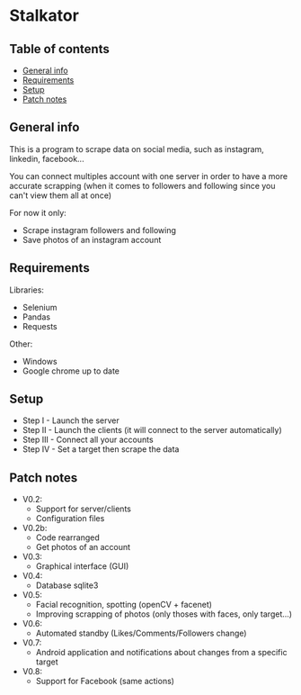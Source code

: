 # Stalkator

## Table of contents
* [General info](#general-info)
* [Requirements](#requirements)
* [Setup](#setup)
* [Patch notes](#patch-notes)

## General info
This is a program to scrape data on social media, such as instagram, linkedin, facebook...

You can connect multiples account with one server in order to have a more accurate scrapping (when it comes to followers and following since you can't view them all at once)

For now it only:
* Scrape instagram followers and following
* Save photos of an instagram account

## Requirements
Libraries:
* Selenium
* Pandas
* Requests

Other:
* Windows
* Google chrome up to date

## Setup
* Step I - Launch the server
* Step II - Launch the clients (it will connect to the server automatically)
* Step III - Connect all your accounts
* Step IV - Set a target then scrape the data

## Patch notes

* V0.2:
    * Support for server/clients
    * Configuration files
* V0.2b:
    * Code rearranged
    * Get photos of an account
* V0.3:
    * Graphical interface (GUI)
* V0.4:
    * Database sqlite3
* V0.5:
    * Facial recognition, spotting (openCV + facenet)
    * Improving scrapping of photos (only thoses with faces, only target...)
* V0.6:
    * Automated standby (Likes/Comments/Followers change)
* V0.7:
    * Android application and notifications about changes from a specific target
* V0.8:
    * Support for Facebook (same actions)

